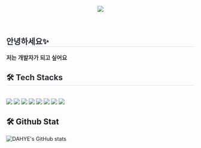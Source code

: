 <br><br>
<div align= "center">
    <img src="https://capsule-render.vercel.app/api?type=cylinder&color=auto&height=120&text=Hello%20World!&animation=twinkling&fontColor=000000&fontSize=60" />
    </div>
    <div style="text-align: left;"> 
      <br><br>
    <h2 style="border-bottom: 1px solid #d8dee4; color: #282d33;"> 안녕하세요✨ </h2>  
    <div style="font-weight: 700; font-size: 15px; text-align: left; color: #282d33;"> 저는 개발자가 되고 싶어요  </div> 
    </div>
    <div style="text-align: left;">
<h2 style="border-bottom: 1px solid #d8dee4; color: #282d33;"> 🛠️ Tech Stacks </h2> <br> 
<div style="margin: ; text-align: left;">
    <img src="https://img.shields.io/badge/HTML5-E34F26?style=for-the-badge&logo=HTML5&logoColor=white">
    <img src="https://img.shields.io/badge/CSS3-1572B6?style=for-the-badge&logo=CSS3&logoColor=white">
    <img src="https://img.shields.io/badge/Javascript-F7DF1E?style=for-the-badge&logo=Javascript&logoColor=white">
    <img src="https://img.shields.io/badge/Python-3776AB?style=for-the-badge&logo=Python&logoColor=white">
    <img src="https://img.shields.io/badge/React-61DAFB?style=for-the-badge&logo=React&logoColor=white">
    <img src="https://img.shields.io/badge/Vue.js-4FC08D?style=for-the-badge&logo=Vue.js&logoColor=white">
    <img src="https://img.shields.io/badge/Django-092E20?style=for-the-badge&logo=Django&logoColor=white">
    <img src="https://img.shields.io/badge/Kotlin-7F52FF?style=for-the-badge&logo=Kotlin&logoColor=white">
    
</div>


    
## 🛠️ Github Stat
![DAHYE's GitHub stats](https://github-readme-stats.vercel.app/api?username=yangdahyee&theme=react_icons=true)



